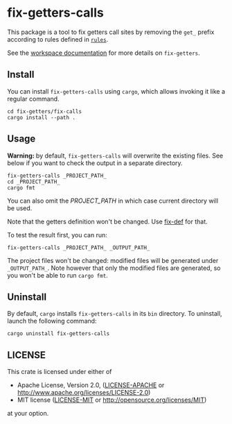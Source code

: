 # fix-getters-calls

This package is a tool to fix getters call sites by removing the `get_` prefix
according to rules defined in [`rules`](../rules/README.md).

See the [workspace documentation](../README.md) for more details on `fix-getters`.

## Install

You can install `fix-getters-calls` using `cargo`, which allows invoking it like a
regular command.

```
cd fix-getters/fix-calls
cargo install --path .
```

## Usage

**Warning:** by default, `fix-getters-calls` will overwrite the existing files.
See below if you want to check the output in a separate directory.

```
fix-getters-calls _PROJECT_PATH_
cd _PROJECT_PATH_
cargo fmt
```

You can also omit the _PROJECT_PATH_ in which case current directory will be used.

Note that the getters definition won't be changed. Use [fix-def](../fix-def/README.md)
for that.

To test the result first, you can run:

```
fix-getters-calls _PROJECT_PATH_ _OUTPUT_PATH_
```

The project files won't be changed: modified files will be generated under
`_OUTPUT_PATH_`. Note however that only the modified files are generated, so
you won't be able to run `cargo fmt`.

## Uninstall

By default, `cargo` installs `fix-getters-calls` in its `bin` directory.
To uninstall, launch the following command:

```
cargo uninstall fix-getters-calls
```

## LICENSE

This crate is licensed under either of

 * Apache License, Version 2.0, ([LICENSE-APACHE](LICENSE-APACHE) or
   http://www.apache.org/licenses/LICENSE-2.0)
 * MIT license ([LICENSE-MIT](LICENSE-MIT) or
   http://opensource.org/licenses/MIT)

at your option.
